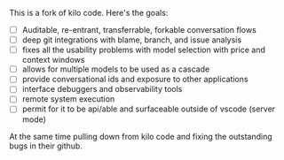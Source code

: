 This is a fork of kilo code. Here's the goals:
 - [ ] Auditable, re-entrant, transferrable, forkable conversation flows
 - [ ] deep git integrations with blame, branch, and issue analysis
 - [ ] fixes all the usability problems with model selection with price and context windows
 - [ ] allows for multiple models to be used as a cascade
 - [ ] provide conversational ids and exposure to other applications
 - [ ] interface debuggers and observability tools
 - [ ] remote system execution
 - [ ] permit for it to be api/able and surfaceable outside of vscode (server mode)

At the same time pulling down from kilo code and fixing the outstanding bugs in their github.

